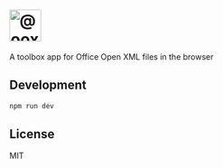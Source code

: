 # <img alt="@ooxml-tools/toolbox" height="56" src="https://github.com/user-attachments/assets/de6da13f-107e-4142-bf69-a426fb0b6fae" />
A toolbox app for Office Open XML files in the browser


## Development

```bash
npm run dev
```

## License
MIT
